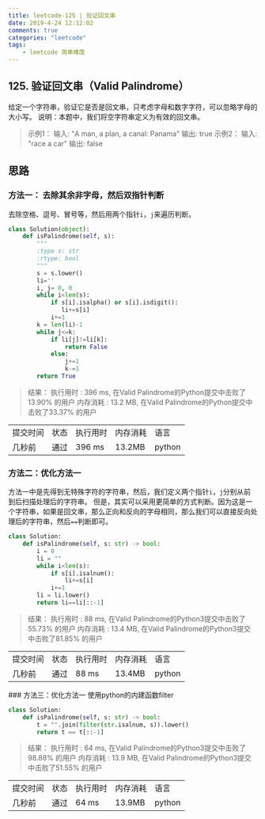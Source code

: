 ```yaml
---
title: leetcode-125 | 验证回文串 
date: 2019-4-24 12:12:02
comments: true
categories: "leetcode"
tags: 
    - leetcode 简单难度
---
```

## 125. 验证回文串（Valid Palindrome）

给定一个字符串，验证它是否是回文串，只考虑字母和数字字符，可以忽略字母的大小写。
说明：本题中，我们将空字符串定义为有效的回文串。

><span>示例1：</span>
输入: "A man, a plan, a canal: Panama"
输出: true
><span>示例2：</span>
输入: "race a car"
输出: false


## 思路
### 方法一： 去除其余非字母，然后双指针判断
去除空格、逗号、冒号等，然后用两个指针`i`，`j`来遍历判断。

``` python
class Solution(object):
    def isPalindrome(self, s):
        """
        :type s: str
        :rtype: bool
        """
        s = s.lower()
        li=''
        i, j= 0, 0
        while i<len(s):
            if s[i].isalpha() or s[i].isdigit():
               li+=s[i]
            i+=1
        k = len(li)-1
        while j<=k:
            if li[j]!=li[k]:
                return False
            else:
                j+=1
                k-=1
        return True
```


><span>结果：</span>
执行用时 : 396 ms, 在Valid Palindrome的Python提交中击败了13.90% 的用户
内存消耗 : 13.2 MB, 在Valid Palindrome的Python提交中击败了33.37% 的用户
<table><tr><td>提交时间</td><td>状态</td><td>执行用时</td><td>内存消耗</td><td>语言</td></tr><tr><td>几秒前</td><td>通过</td><td>396 ms</td><td>13.2MB</td><td>python</td></tr></table>

### 方法二：优化方法一
方法一中是先得到无特殊字符的字符串，然后，我们定义两个指针`i`，`j`分别从前到后扫描处理后的字符串。
但是，其实可以采用更简单的方式判断。因为这是一个字符串，如果是回文串，那么正向和反向的字母相同，那么我们可以直接反向处理后的字符串，然后`==`判断即可。


```python
class Solution:
    def isPalindrome(self, s: str) -> bool:
        i = 0
        li = ""
        while i<len(s):
            if s[i].isalnum():
                li+=s[i]
            i+=1
        li = li.lower()
        return li==li[::-1]
```
><span>结果：</span>
执行用时 : 88 ms, 在Valid Palindrome的Python3提交中击败了55.73% 的用户
内存消耗 : 13.4 MB, 在Valid Palindrome的Python3提交中击败了81.85% 的用户
<table><tr><td>提交时间</td><td>状态</td><td>执行用时</td><td>内存消耗</td><td>语言</td></tr><tr><td>几秒前</td><td>通过</td><td>88 ms</td><td>13.4MB</td><td>python</td></tr></table>
### 方法三：优化方法一
使用python的内建函数filter

``` python
class Solution:
    def isPalindrome(self, s: str) -> bool:
        t = "".join(filter(str.isalnum, s)).lower()
        return t == t[::-1]
```
><span>结果：</span>
执行用时 : 64 ms, 在Valid Palindrome的Python3提交中击败了98.88% 的用户
内存消耗 : 13.9 MB, 在Valid Palindrome的Python3提交中击败了51.55% 的用户
<table><tr><td>提交时间</td><td>状态</td><td>执行用时</td><td>内存消耗</td><td>语言</td></tr><tr><td>几秒前</td><td>通过</td><td>64 ms</td><td>13.9MB</td><td>python</td></tr></table>
